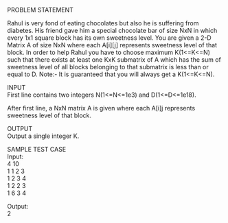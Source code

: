 PROBLEM STATEMENT

Rahul is very fond of eating chocolates but also he is suffering from diabetes.
His friend gave him a special chocolate bar of size NxN in which every 1x1 square block has its own sweetness level.
You are given a 2-D Matrix A of size NxN where each A[i][j] represents sweetness level of that block.
In order to help Rahul you have to choose maximum K(1<=K<=N) such that there exists at least one KxK submatrix of A
which has the sum of sweetness level of all blocks belonging to that submatrix is less than or equal to D.
Note:- It is guaranteed that you will always get a K(1<=K<=N). 

INPUT   
First line contains two integers N(1<=N<=1e3) and D(1<=D<=1e18).

After first line, a NxN matrix A is given where each A[i][j](1<=A[i][j]<=1e9) represents sweetness level of that block.


OUTPUT   
Output a single integer K.

SAMPLE TEST CASE   
Input:   
4 10   
1 1 2 3  
1 2 3 4  
1 2 2 3  
1 6 3 4  

Output:  
2
